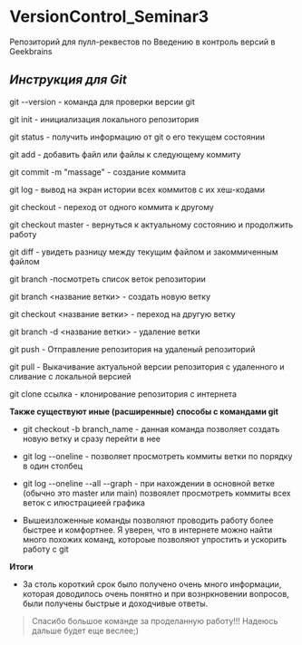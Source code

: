 # VersionControl_Seminar3
Репозиторий для пулл-реквестов по Введению в контроль версий в Geekbrains
## _Инструкция для **Git**_

git --version - команда для проверки версии git

git init - инициализация локального репозитория

git status - получить информацию от git о его текущем состоянии

git add - добавить файл или файлы к следующему коммиту

git commit -m "massage" - создание коммита

git log - вывод на экран истории всех коммитов с их хеш-кодами

git checkout - переход от одного коммита к другому

git checkout master - вернуться к актуальному состоянию и продолжить работу

git diff - увидеть разницу между текущим файлом и закоммиченным файлом

git branch -посмотреть список веток репозитории

git branch <название ветки> - создать новую ветку

git checkout <название ветки> - переход на другую ветку 

git branch -d <название ветки> - удаление ветки

git push - Отправление репозитория на удаленый репозиторий

git pull - Выкачивание актуальной версии репозитория с удаленного и сливание с локальной версией

git clone ссылка - клонирование репозитория с интернета

**Также существуют иные (расширенные) способы с командами git**

* git checkout -b branch_name - данная команда позволяет создать новую ветку и сразу перейти в нее

* git log --oneline - позволяет просмотреть коммиты ветки по порядку в один столбец

* git log --oneline --all --graph - при нахождении в основной ветке (обычно это master или main) позвоялет просмотреть коммиты всех веток с илюстрациеей графика

* Вышеизложенные команды позволяют проводить работу более быстрее и комфортнее. Я уверен, что в интернете можно найти много похожих команд, котороые позволяют упростить и ускорить работу с git

**Итоги**

* За столь короткий срок было получено очень много информации, которая доводилось очень понятно и при вознркновении вопросов, были получены быстрые и доходчивые ответы.

>Спасибо большое команде за проделанную работу!!! Надеюсь дальше будет еще веслее;)



